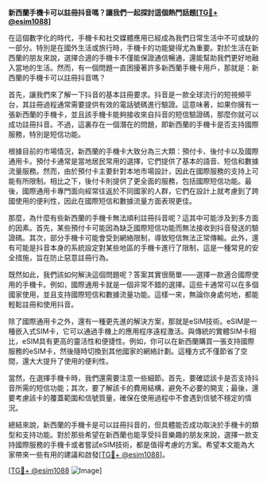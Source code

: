 **新西蘭手機卡可以註冊抖音嗎？讓我們一起探討這個熱門話題[[TG💪+ @esim1088](https://t.me/s/esim1088)]**

在這個數字化的時代，手機卡和社交媒體應用已經成為我們日常生活中不可或缺的一部分。特別是在國外生活或旅行時，手機卡的功能變得尤為重要。對於生活在新西蘭的朋友來說，選擇合適的手機卡不僅能保證通信暢通，還能幫助我們更好地融入當地的生活。然而，有一個問題一直困擾著許多新西蘭手機卡用戶，那就是：新西蘭的手機卡可以註冊抖音嗎？

首先，讓我們來了解一下抖音的基本註冊要求。抖音是一款全球流行的短視頻平台，其註冊過程通常需要提供有效的電話號碼進行驗證。這意味著，如果你擁有一張新西蘭的手機卡，並且該手機卡能夠接收來自抖音的短信驗證碼，那麼你就可以成功註冊抖音。不過，這裏存在一個潛在的問題，即新西蘭的手機卡是否支持國際服務，特別是短信功能。

根據目前的市場情況，新西蘭的手機卡大致分為三大類：預付卡、後付卡以及國際通用卡。預付卡通常是當地居民常用的選擇，它們提供了基本的語音、短信和數據流量服務。然而，由於預付卡主要針對本地市場設計，因此在國際服務的支持上可能有所限制。相比之下，後付卡則提供了更全面的服務，包括國際短信功能。最後，國際通用卡專門面向經常往返於不同國家的人群，它們在設計上就考慮到了跨國使用的便利性，因此在國際短信和數據流量方面表現更佳。

那麼，為什麼有些新西蘭的手機卡無法順利註冊抖音呢？這其中可能涉及到多方面的因素。首先，某些預付卡可能因為缺乏國際短信功能而無法接收到抖音發送的驗證碼。其次，部分手機卡可能會受到網絡限制，導致短信無法正常傳輸。此外，還有可能是抖音本身的系統設定對某些地區的手機卡進行了限制，這是一種常見的安全措施，旨在防止惡意註冊行為。

既然如此，我們該如何解決這個問題呢？答案其實很簡單——選擇一款適合國際使用的手機卡。例如，國際通用卡就是一個非常不錯的選擇。這些卡通常可以在多個國家使用，並且支持國際短信和數據流量功能。這樣一來，無論你身處何地，都能輕鬆註冊和使用抖音。

除了國際通用卡之外，還有一種更先進的解決方案，那就是eSIM技術。eSIM是一種嵌入式SIM卡，它可以通過手機上的應用程序遠程激活。與傳統的實體SIM卡相比，eSIM具有更高的靈活性和便捷性。例如，你可以在新西蘭購買一張支持國際服務的eSIM卡，然後隨時切換到其他國家的網絡計劃。這種方式不僅節省了空間，還大大提升了使用的便利性。

當然，在選擇手機卡時，我們還需要注意一些細節。首先，要確認該卡是否支持抖音所需的短信功能；其次，要了解該卡的費用結構，避免不必要的開支；最後，還要考慮該卡的覆蓋範圍和信號質量，確保在使用過程中不會遇到信號不穩定的情況。

總結來說，新西蘭的手機卡是可以註冊抖音的，但具體能否成功取決於手機卡的類型和支持功能。對於那些希望在新西蘭也能享受抖音樂趣的朋友來說，選擇一款支持國際服務的手機卡或者嘗試eSIM技術，都是值得考慮的方案。希望本文能為大家帶來一些有用的建議和啟發[[TG💪+ @esim1088](https://t.me/s/esim1088)]。

[[TG💪+ @esim1088](https://t.me/s/esim1088) ![Image](https://i.postimg.cc/4NQfJmqS/Snipaste-2025-05-13-00-14-12.png)]